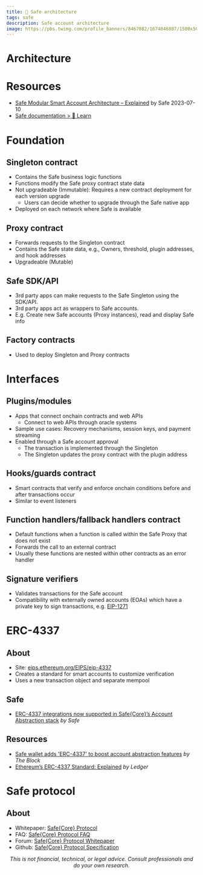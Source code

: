 ```yaml
---
title: 🔰 Safe architecture
tags: safe
description: Safe account architecture
image: https://pbs.twimg.com/profile_banners/8467082/1674046807/1500x500
---
```


# Architecture

# Resources

- [Safe Modular Smart Account Architecture – Explained](https://safe.mirror.xyz/t76RZPgEKdRmWNIbEzi75onWPeZrBrwbLRejuj-iPpQ) by Safe 2023-07-10
- [Safe documentation > 🔰 Learn](https://docs.safe.global/learn)

# Foundation

## Singleton contract

- Contains the Safe business logic functions
- Functions modify the Safe proxy contract state data
- Not upgradeable (Immutable): Requires a new contract deployment for each version upgrade
    - Users can decide whether to upgrade through the Safe native app
- Deployed on each network where Safe is available

## Proxy contract

- Forwards requests to the Singleton contract
- Contains the Safe state data, e.g., Owners, threshold, plugin addresses, and hook addresses
- Upgradeable (Mutable)

## Safe SDK/API

- 3rd party apps can make requests to the Safe Singleton using the SDK/API.
- 3rd party apps act as wrappers to Safe accounts.
- E.g. Create new Safe accounts (Proxy instances), read and display Safe info

## Factory contracts

- Used to deploy Singleton and Proxy contracts

# Interfaces

## Plugins/modules

- Apps that connect onchain contracts and web APIs
    - Connect to web APIs through oracle systems
- Sample use cases: Recovery mechanisms, session keys, and payment streaming
- Enabled through a Safe account approval
    - The transaction is implemented through the Singleton
    - The Singleton updates the proxy contract with the plugin address

## Hooks/guards contract

- Smart contracts that verify and enforce onchain conditions before and after transactions occur
- Similar to event listeners

## Function handlers/fallback handlers contract

- Default functions when a function is called within the Safe Proxy that does not exist
- Forwards the call to an external contract
- Usually these functions are nested within other contracts as an error handler

## Signature verifiers

- Validates transactions for the Safe account
- Compatibility with externally owned accounts (EOAs) which have a private key to sign transactions, e.g. [EIP-1271](https://eips.ethereum.org/EIPS/eip-1271)

# ERC-4337

## About

- Site: [eips.ethereum.org/EIPS/eip-4337](https://eips.ethereum.org/EIPS/eip-4337)
- Creates a standard for smart accounts to customize verification
- Uses a new transaction object and separate mempool

## Safe

- [ERC-4337 integrations now supported in Safe{Core}’s Account Abstraction stack](https://safe.mirror.xyz/rjWPvQjH9XEC2bADp-9Q1ZEW675pMu41hWsoX5v0Ros) *by Safe*

## Resources

- [Safe wallet adds 'ERC-4337' to boost account abstraction features](https://www.theblock.co/post/239386/safe-wallet-erc-4337-account-abstraction) *by The Block*
- [Ethereum’s ERC-4337 Standard: Explained](https://www.ledger.com/academy/ethereum-erc-4337-standard-explained) *by Ledger*


# Safe protocol

## About

- Whitepaper: [Safe{Core} Protocol
](https://docs.google.com/document/d/1y6jRyU6ty0VS0HbiiJrYXRJy5QFPZyH5Ymn2BftgtsU/edit#heading=h.1xlete5fb6vd)
- FAQ: [Safe{Core} Protocol FAQ](https://safe-global.notion.site/Safe-Core-Protocol-FAQ-19cfbf4aee934bb0b439ec602d7bd43f)
- Forum: [Safe{Core} Protocol Whitepaper](https://forum.safe.global/t/safe-core-protocol-whitepaper/3949)
- Github: [Safe{Core} Protocol Specification](https://github.com/safe-global/safe-core-protocol-specs)

<p style="text-align: center; font-style: italic">This is not financial, technical, or legal advice. Consult professionals and do your own research.</p>

<style>
    .markdown-body h1 {
        font-weight: 700;
        font-size: 3.4rem;
    }
    .markdown-body {
        font-size: 1.8rem;
    }
    .markdown-body a:link {
        color: #3C8974
    }
    .markdown-body a:hover {
        color: #225347 
    }
    .markdown-body a:active {
        color: #225347
    }
</style>